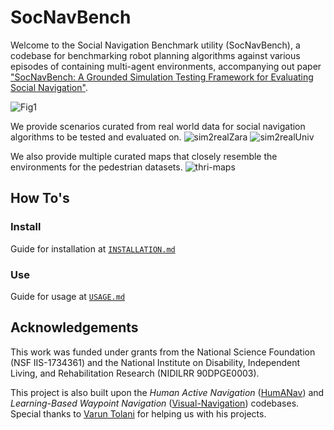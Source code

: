 # SocNavBench
Welcome to the Social Navigation Benchmark utility (SocNavBench), a codebase for benchmarking robot planning algorithms against various episodes of containing multi-agent environments, accompanying out paper ["SocNavBench: A Grounded Simulation Testing Framework for Evaluating Social Navigation"](http://www.cs.cmu.edu/~abhijatb/assets/THRI_SocNav_Benchmark.pdf).

![Fig1](https://docs.google.com/drawings/d/e/2PACX-1vSvuBE8zdswNj87EzHVWSgnh7Vv9mVU1OAikPtvrJBsE0IFHRW9wWANvNOyPfrFi0KPzVKq2CC7jX5i/pub?w=1607&h=841)


We provide scenarios curated from real world data for social navigation algorithms to be tested and evaluated on.
![sim2realZara](https://docs.google.com/drawings/d/e/2PACX-1vTFw2GQQJP6h0mQDCZd7K_tynSjt5wzN10UXFr-_pOZHzS5qpANNYBxHdqRUNdiWaBDH8WI_jClCDXK/pub?w=929&h=387)
![sim2realUniv](https://docs.google.com/drawings/d/e/2PACX-1vSOWwj_Yv6rtlSJwhyZRhgrGut9VfvnsReWrCASUWpvh3OpHvskig9VYgN5EZt6SHZzgG0g5xcejUw2/pub?w=929&h=387)

We also provide multiple curated maps that closely resemble the environments for the pedestrian datasets. 
![thri-maps](https://docs.google.com/drawings/d/e/2PACX-1vR4KzFmSbqlOCwd1dK6e9mc9ua4II2UFlvTv6rO8Bjg4C-ClFnu3J9HdpUmtP9Gb5PzcCEsWstYMxN0/pub?w=945&h=461)


## How To's
### Install
Guide for installation at [`INSTALLATION.md`](INSTALLATION.md)
### Use
Guide for usage at [`USAGE.md`](USAGE.md)

## Acknowledgements
This work was funded under grants from the National Science Foundation (NSF IIS-1734361) and the National Institute on Disability, Independent Living, and Rehabilitation Research (NIDILRR 90DPGE0003).

This project is also built upon the *Human Active Navigation* ([HumANav](https://github.com/vtolani95/HumANav-Release)) and *Learning-Based Waypoint Navigation* ([Visual-Navigation](https://github.com/smlbansal/Visual-Navigation-Release)) codebases. Special thanks to [Varun Tolani](https://github.com/vtolani95) for helping us with his projects.

